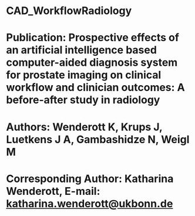 # CAD_WorkflowRadiology
# Publication: Prospective effects of an artificial intelligence based computer-aided diagnosis system for prostate imaging on clinical workflow and clinician outcomes: A before-after study in radiology
# Authors: Wenderott K, Krups J, Luetkens J A, Gambashidze N, Weigl M
# Corresponding Author: Katharina Wenderott, E-mail: katharina.wenderott@ukbonn.de
